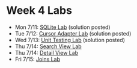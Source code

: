 # Week 4 Labs

- Mon 7/11: [SQLite Lab](https://github.com/ga-adi-nyc/SQLite-Lab) (solution posted)
- Tue 7/12: [Cursor Adapter Lab](https://github.com/ga-adi-nyc/CursorAdapter-Lab) (solution posted)
- Wed 7/13: [Unit Testing Lab](https://github.com/ga-adi-nyc/Unit-Testing-Lab) (solution posted)
- Thu 7/14: [Search View Lab](https://github.com/ga-adi-nyc/Search-View-Lab)
- Thu 7/14: [Detail View Lab](https://github.com/ga-adi-nyc/Detail-View-Lab)
- Fri 7/15: [Joins Lab](https://github.com/ga-adi-nyc/Joins-Lab)
